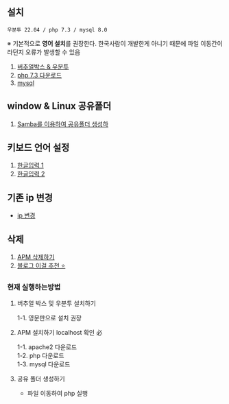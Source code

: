 ## 설치
```
우분투 22.04 / php 7.3 / mysql 8.0
```
※ 기본적으로 **영어 설치**를 권장한다. 한국사람이 개발한게 아니기 때문에 파일 이동간이라던지 오류가 발생할 수 있음
1. [버추얼박스 & 우분투](https://dasima.xyz/ubuntu-installation-on-virtualbox/)
2. [php 7.3 다운로드](https://www.how2shout.com/linux/how-to-install-php-7-4-on-ubuntu-22-04-lts-jammy-linux/)
3. [mysql](https://yoshikixdrum.tistory.com/214)

## window & Linux 공유폴더

1. [Samba를 이용하여 공유폴더 생성하](https://webnautes.tistory.com/490)

## 키보드 언어 설정

1. [한글입력 1](https://dora-guide.com/ubuntu-korean/)
2. [한글입력 2](https://ieworld.tistory.com/4)

## 기존 ip 변경

- [ip 변경](https://kennypark.tistory.com/12)

## 삭제 

1. [APM 삭제하기](https://zzznara2.tistory.com/763)
2. [블로그 이걸 추천 ⭐](https://velog.io/@chosj1526/LinuxUbuntu20.04-APM-%EC%99%84%EC%A0%84%EC%82%AD%EC%A0%9C)

### 현재 실행하는방법

1. 버추얼 박스 및 우분투 설치하기 


    1-1. 영문판으로 설치 권장 

2. APM 설치하기 localhost 확인 必


     1-1. apache2 다운로드  <br>
     1-2. php 다운로드 <br>
     1-3. mysql 다운로드 <br>
 
3. 공유 폴더 생성하기


    - 파일 이동하여 php 실행
